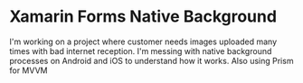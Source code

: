 # Xamarin Forms Native Background
I'm working on a project where customer needs images uploaded many times with bad internet reception. I'm messing with native background processes on Android and iOS to understand how it works. Also using Prism for MVVM 
